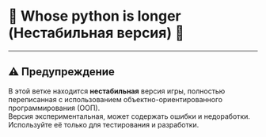 # 🐍 Whose python is longer (Нестабильная версия) 🚨

---

## ⚠️ Предупреждение

В этой ветке находится **нестабильная** версия игры, полностью переписанная с использованием объектно-ориентированного программирования (ООП).  
Версия экспериментальная, может содержать ошибки и недоработки. Используйте её только для тестирования и разработки.
